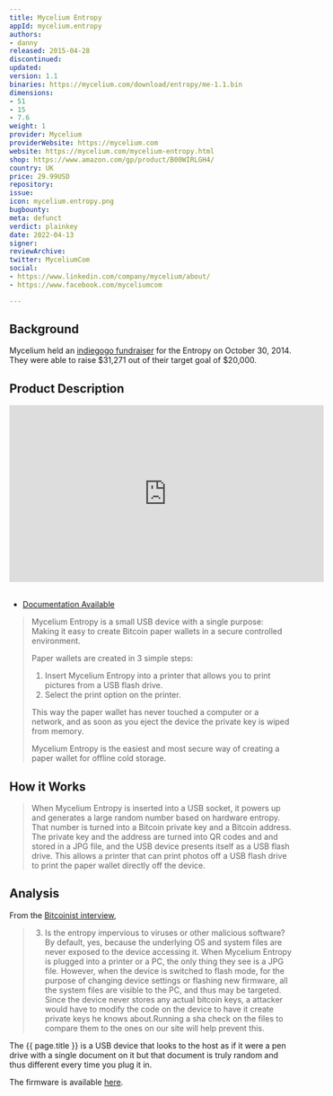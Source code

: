 ```yaml
---
title: Mycelium Entropy
appId: mycelium.entropy
authors:
- danny
released: 2015-04-28
discontinued: 
updated: 
version: 1.1
binaries: https://mycelium.com/download/entropy/me-1.1.bin
dimensions:
- 51
- 15
- 7.6
weight: 1
provider: Mycelium
providerWebsite: https://mycelium.com
website: https://mycelium.com/mycelium-entropy.html
shop: https://www.amazon.com/gp/product/B00WIRLGH4/
country: UK
price: 29.99USD
repository: 
issue: 
icon: mycelium.entropy.png
bugbounty: 
meta: defunct
verdict: plainkey
date: 2022-04-13
signer: 
reviewArchive: 
twitter: MyceliumCom
social:
- https://www.linkedin.com/company/mycelium/about/
- https://www.facebook.com/myceliumcom

---
```


## Background 

Mycelium held an [indiegogo fundraiser](https://www.indiegogo.com/projects/mycelium-entropy#/updates/all) for the Entropy on October 30, 2014. They were able to raise $31,271 out of their target goal of $20,000. 

## Product Description 

<iframe width="560" height="315" src="https://www.youtube.com/embed/cuUCjeABxOM" title="YouTube video player" frameborder="0" allow="accelerometer; autoplay; clipboard-write; encrypted-media; gyroscope; picture-in-picture" allowfullscreen></iframe><br /><br />

- [Documentation Available](https://mycelium.com/assets/entropy/me.html#_appendix_b_how_it_works)

> Mycelium Entropy is a small USB device with a single purpose: Making it easy to create Bitcoin paper wallets in a secure controlled environment.
>
> Paper wallets are created in 3 simple steps:
> 
> 1. Insert Mycelium Entropy into a printer that allows you to print pictures from a USB flash drive.
> 2. Select the print option on the printer.
>
> This way the paper wallet has never touched a computer or a network, and as soon as you eject the device the private key is wiped from memory.
>
> Mycelium Entropy is the easiest and most secure way of creating a paper wallet for offline cold storage.

## How it Works

> When Mycelium Entropy is inserted into a USB socket, it powers up and generates a large random number based on hardware entropy. That number is turned into a Bitcoin private key and a Bitcoin address. The private key and the address are turned into QR codes and and stored in a JPG file, and the USB device presents itself as a USB flash drive. This allows a printer that can print photos off a USB flash drive to print the paper wallet directly off the device.

## Analysis 

From the [Bitcoinist interview](https://bitcoinist.com/mycelium-entropy-exclusive-interview/), 

> 3. Is the entropy impervious to viruses or other malicious software?<br />
> By default, yes, because the underlying OS and system files are never exposed to the device accessing it. When Mycelium Entropy is plugged into a printer or a PC, the only thing they see is a JPG file. However, when the device is switched to flash mode, for the purpose of changing device settings or flashing new firmware, all the system files are visible to the PC, and thus may be targeted. Since the device never stores any actual bitcoin keys, a attacker would have to modify the code on the device to have it create private keys he knows about.Running a sha check on the files to compare them to the ones on our site will help prevent this. 

The {{ page.title }} is a USB device that looks to the host as if it were a pen drive with a single document on it but that document is truly random and thus different every time you plug it in.

The firmware is available [here](https://mycelium.com/download/entropy/me-1.1.bin).




